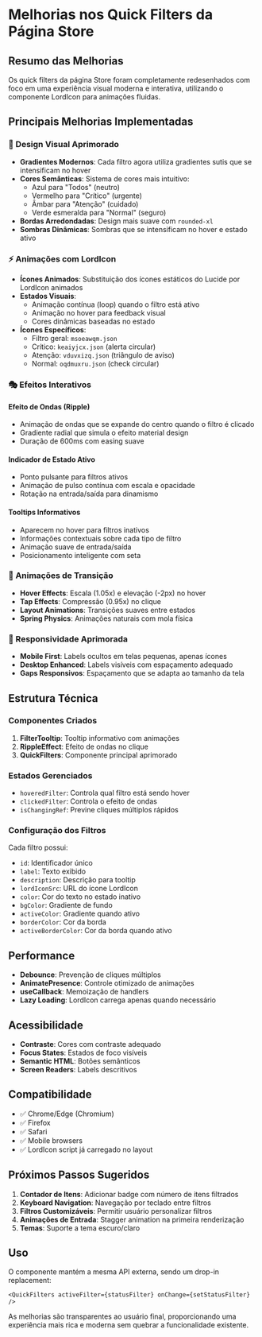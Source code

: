 # Melhorias nos Quick Filters da Página Store

## Resumo das Melhorias

Os quick filters da página Store foram completamente redesenhados com foco em uma experiência visual moderna e interativa, utilizando o componente LordIcon para animações fluidas.

## Principais Melhorias Implementadas

### 🎨 Design Visual Aprimorado

- **Gradientes Modernos**: Cada filtro agora utiliza gradientes sutis que se intensificam no hover
- **Cores Semânticas**: Sistema de cores mais intuitivo:
  - Azul para "Todos" (neutro)
  - Vermelho para "Crítico" (urgente)
  - Âmbar para "Atenção" (cuidado)
  - Verde esmeralda para "Normal" (seguro)
- **Bordas Arredondadas**: Design mais suave com `rounded-xl`
- **Sombras Dinâmicas**: Sombras que se intensificam no hover e estado ativo

### ⚡ Animações com LordIcon

- **Ícones Animados**: Substituição dos ícones estáticos do Lucide por LordIcon animados
- **Estados Visuais**:
  - Animação contínua (loop) quando o filtro está ativo
  - Animação no hover para feedback visual
  - Cores dinâmicas baseadas no estado
- **Ícones Específicos**:
  - Filtro geral: `msoeawqm.json`
  - Crítico: `keaiyjcx.json` (alerta circular)
  - Atenção: `vduvxizq.json` (triângulo de aviso)
  - Normal: `oqdmuxru.json` (check circular)

### 🎭 Efeitos Interativos

#### Efeito de Ondas (Ripple)

- Animação de ondas que se expande do centro quando o filtro é clicado
- Gradiente radial que simula o efeito material design
- Duração de 600ms com easing suave

#### Indicador de Estado Ativo

- Ponto pulsante para filtros ativos
- Animação de pulso contínua com escala e opacidade
- Rotação na entrada/saída para dinamismo

#### Tooltips Informativos

- Aparecem no hover para filtros inativos
- Informações contextuais sobre cada tipo de filtro
- Animação suave de entrada/saída
- Posicionamento inteligente com seta

### 🚀 Animações de Transição

- **Hover Effects**: Escala (1.05x) e elevação (-2px) no hover
- **Tap Effects**: Compressão (0.95x) no clique
- **Layout Animations**: Transições suaves entre estados
- **Spring Physics**: Animações naturais com mola física

### 📱 Responsividade Aprimorada

- **Mobile First**: Labels ocultos em telas pequenas, apenas ícones
- **Desktop Enhanced**: Labels visíveis com espaçamento adequado
- **Gaps Responsivos**: Espaçamento que se adapta ao tamanho da tela

## Estrutura Técnica

### Componentes Criados

1. **FilterTooltip**: Tooltip informativo com animações
2. **RippleEffect**: Efeito de ondas no clique
3. **QuickFilters**: Componente principal aprimorado

### Estados Gerenciados

- `hoveredFilter`: Controla qual filtro está sendo hover
- `clickedFilter`: Controla o efeito de ondas
- `isChangingRef`: Previne cliques múltiplos rápidos

### Configuração dos Filtros

Cada filtro possui:

- `id`: Identificador único
- `label`: Texto exibido
- `description`: Descrição para tooltip
- `lordIconSrc`: URL do ícone LordIcon
- `color`: Cor do texto no estado inativo
- `bgColor`: Gradiente de fundo
- `activeColor`: Gradiente quando ativo
- `borderColor`: Cor da borda
- `activeBorderColor`: Cor da borda quando ativo

## Performance

- **Debounce**: Prevenção de cliques múltiplos
- **AnimatePresence**: Controle otimizado de animações
- **useCallback**: Memoização de handlers
- **Lazy Loading**: LordIcon carrega apenas quando necessário

## Acessibilidade

- **Contraste**: Cores com contraste adequado
- **Focus States**: Estados de foco visíveis
- **Semantic HTML**: Botões semânticos
- **Screen Readers**: Labels descritivos

## Compatibilidade

- ✅ Chrome/Edge (Chromium)
- ✅ Firefox
- ✅ Safari
- ✅ Mobile browsers
- ✅ LordIcon script já carregado no layout

## Próximos Passos Sugeridos

1. **Contador de Itens**: Adicionar badge com número de itens filtrados
2. **Keyboard Navigation**: Navegação por teclado entre filtros
3. **Filtros Customizáveis**: Permitir usuário personalizar filtros
4. **Animações de Entrada**: Stagger animation na primeira renderização
5. **Temas**: Suporte a tema escuro/claro

## Uso

O componente mantém a mesma API externa, sendo um drop-in replacement:

```tsx
<QuickFilters activeFilter={statusFilter} onChange={setStatusFilter} />
```

As melhorias são transparentes ao usuário final, proporcionando uma experiência mais rica e moderna sem quebrar a funcionalidade existente.
